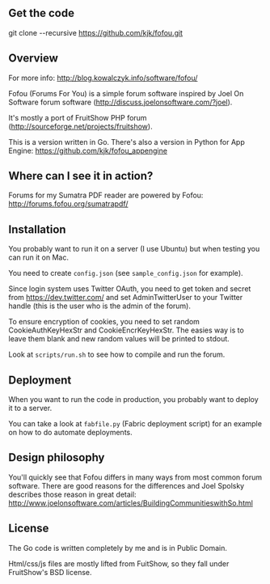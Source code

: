 ## Get the code

git clone --recursive https://github.com/kjk/fofou.git

## Overview

For more info: http://blog.kowalczyk.info/software/fofou/

Fofou (Forums For You) is a simple forum software inspired by
Joel On Software forum software (http://discuss.joelonsoftware.com/?joel).

It's mostly a port of FruitShow PHP forum (http://sourceforge.net/projects/fruitshow).

This is a version written in Go. There's also a version in Python for
App Engine: https://github.com/kjk/fofou_appengine

## Where can I see it in action?

Forums for my Sumatra PDF reader are powered by Fofou:
http://forums.fofou.org/sumatrapdf/

## Installation

You probably want to run it on a server (I use Ubuntu) but when testing you can run it on Mac.

You need to create `config.json` (see `sample_config.json` for example).

Since login system uses Twitter OAuth, you need to get token and secret from https://dev.twitter.com/ and set AdminTwitterUser to your Twitter handle (this is the user who is the admin of the forum).

To ensure encryption of cookies, you need to set random CookieAuthKeyHexStr and CookieEncrKeyHexStr. The easies way is to leave them blank and new random values will be printed to stdout.

Look at `scripts/run.sh` to see how to compile and run the forum.

## Deployment

When you want to run the code in production, you probably want to deploy it to a server.

You can take a look at `fabfile.py` (Fabric deployment script) for an example
on how to do automate deployments.

## Design philosophy

You'll quickly see that Fofou differs in many ways from most common forum
software. There are good reasons for the differences and Joel Spolsky describes
those reason in great detail:
http://www.joelonsoftware.com/articles/BuildingCommunitieswithSo.html

## License

The Go code is written completely by me and is in Public Domain.

Html/css/js files are mostly lifted from FuitShow, so they fall under
FruitShow's BSD license.
